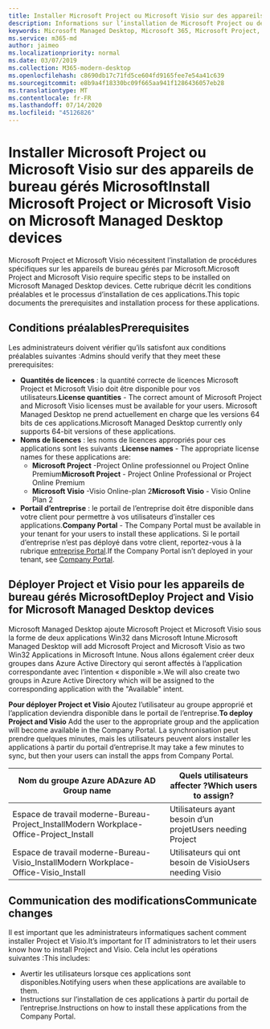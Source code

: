 ```yaml
---
title: Installer Microsoft Project ou Microsoft Visio sur des appareils de bureau gérés Microsoft
description: Informations sur l’installation de Microsoft Project ou de Microsoft Visio sur des appareils de bureau gérés Microsoft
keywords: Microsoft Managed Desktop, Microsoft 365, Microsoft Project, Microsoft Visio
ms.service: m365-md
author: jaimeo
ms.localizationpriority: normal
ms.date: 03/07/2019
ms.collection: M365-modern-desktop
ms.openlocfilehash: c8690db17c71fd5ce604fd9165fee7e54a41c639
ms.sourcegitcommit: e8b9a4f18330bc09f665aa941f1286436057eb28
ms.translationtype: MT
ms.contentlocale: fr-FR
ms.lasthandoff: 07/14/2020
ms.locfileid: "45126826"
---
```

# <a name="install-microsoft-project-or-microsoft-visio-on-microsoft-managed-desktop-devices"></a><span data-ttu-id="4d7f5-104">Installer Microsoft Project ou Microsoft Visio sur des appareils de bureau gérés Microsoft</span><span class="sxs-lookup"><span data-stu-id="4d7f5-104">Install Microsoft Project or Microsoft Visio on Microsoft Managed Desktop devices</span></span>

<span data-ttu-id="4d7f5-105">Microsoft Project et Microsoft Visio nécessitent l’installation de procédures spécifiques sur les appareils de bureau gérés par Microsoft.</span><span class="sxs-lookup"><span data-stu-id="4d7f5-105">Microsoft Project and Microsoft Visio require specific steps to be installed on Microsoft Managed Desktop devices.</span></span> <span data-ttu-id="4d7f5-106">Cette rubrique décrit les conditions préalables et le processus d’installation de ces applications.</span><span class="sxs-lookup"><span data-stu-id="4d7f5-106">This topic documents the prerequisites and installation process for these applications.</span></span>

## <a name="prerequisites"></a><span data-ttu-id="4d7f5-107">Conditions préalables</span><span class="sxs-lookup"><span data-stu-id="4d7f5-107">Prerequisites</span></span>

<span data-ttu-id="4d7f5-108">Les administrateurs doivent vérifier qu’ils satisfont aux conditions préalables suivantes :</span><span class="sxs-lookup"><span data-stu-id="4d7f5-108">Admins should verify that they meet these prerequisites:</span></span>
- <span data-ttu-id="4d7f5-109">**Quantités de licences** : la quantité correcte de licences Microsoft Project et Microsoft Visio doit être disponible pour vos utilisateurs.</span><span class="sxs-lookup"><span data-stu-id="4d7f5-109">**License quantities** - The correct amount of Microsoft Project and Microsoft Visio licenses must be available for your users.</span></span> <span data-ttu-id="4d7f5-110">Microsoft Managed Desktop ne prend actuellement en charge que les versions 64 bits de ces applications.</span><span class="sxs-lookup"><span data-stu-id="4d7f5-110">Microsoft Managed Desktop currently only supports 64-bit versions of these applications.</span></span> 
- <span data-ttu-id="4d7f5-111">**Noms de licences** : les noms de licences appropriés pour ces applications sont les suivants :</span><span class="sxs-lookup"><span data-stu-id="4d7f5-111">**License names** - The appropriate license names for these applications are:</span></span>
    - <span data-ttu-id="4d7f5-112">**Microsoft Project** -Project Online professionnel ou Project Online Premium</span><span class="sxs-lookup"><span data-stu-id="4d7f5-112">**Microsoft Project** - Project Online Professional or Project Online Premium</span></span>
    - <span data-ttu-id="4d7f5-113">**Microsoft Visio** -Visio Online-plan 2</span><span class="sxs-lookup"><span data-stu-id="4d7f5-113">**Microsoft Visio** - Visio Online Plan 2</span></span>
- <span data-ttu-id="4d7f5-114">**Portail d’entreprise** : le portail de l’entreprise doit être disponible dans votre client pour permettre à vos utilisateurs d’installer ces applications.</span><span class="sxs-lookup"><span data-stu-id="4d7f5-114">**Company Portal** -  The Company Portal must be available in your tenant for your users to install these applications.</span></span> <span data-ttu-id="4d7f5-115">Si le portail d’entreprise n’est pas déployé dans votre client, reportez-vous à la rubrique [entreprise Portal](company-portal.md).</span><span class="sxs-lookup"><span data-stu-id="4d7f5-115">If the Company Portal isn’t deployed in your tenant, see [Company Portal](company-portal.md).</span></span>

## <a name="deploy-project-and-visio-for-microsoft-managed-desktop-devices"></a><span data-ttu-id="4d7f5-116">Déployer Project et Visio pour les appareils de bureau gérés Microsoft</span><span class="sxs-lookup"><span data-stu-id="4d7f5-116">Deploy Project and Visio for Microsoft Managed Desktop devices</span></span>
<span data-ttu-id="4d7f5-117">Microsoft Managed Desktop ajoute Microsoft Project et Microsoft Visio sous la forme de deux applications Win32 dans Microsoft Intune.</span><span class="sxs-lookup"><span data-stu-id="4d7f5-117">Microsoft Managed Desktop will add Microsoft Project and Microsoft Visio as two Win32 Applications in Microsoft Intune.</span></span> <span data-ttu-id="4d7f5-118">Nous allons également créer deux groupes dans Azure Active Directory qui seront affectés à l’application correspondante avec l’intention « disponible ».</span><span class="sxs-lookup"><span data-stu-id="4d7f5-118">We will also create two groups in Azure Active Directory which will be assigned to the corresponding application with the "Available" intent.</span></span> 

<span data-ttu-id="4d7f5-119">**Pour déployer Project et Visio** Ajoutez l’utilisateur au groupe approprié et l’application deviendra disponible dans le portail de l’entreprise.</span><span class="sxs-lookup"><span data-stu-id="4d7f5-119">**To deploy Project and Visio** Add the user to the appropriate group and the application will become available in the Company Portal.</span></span> <span data-ttu-id="4d7f5-120">La synchronisation peut prendre quelques minutes, mais les utilisateurs peuvent alors installer les applications à partir du portail d’entreprise.</span><span class="sxs-lookup"><span data-stu-id="4d7f5-120">It may take a few minutes to sync, but then your users can install the apps from Company Portal.</span></span> 

<span data-ttu-id="4d7f5-121">Nom du groupe Azure AD</span><span class="sxs-lookup"><span data-stu-id="4d7f5-121">Azure AD Group name</span></span> | <span data-ttu-id="4d7f5-122">Quels utilisateurs affecter ?</span><span class="sxs-lookup"><span data-stu-id="4d7f5-122">Which users to assign?</span></span>   
 --- | ---
<span data-ttu-id="4d7f5-123">Espace de travail moderne-Bureau-Project_Install</span><span class="sxs-lookup"><span data-stu-id="4d7f5-123">Modern Workplace-Office-Project_Install</span></span> | <span data-ttu-id="4d7f5-124">Utilisateurs ayant besoin d’un projet</span><span class="sxs-lookup"><span data-stu-id="4d7f5-124">Users needing Project</span></span>
<span data-ttu-id="4d7f5-125">Espace de travail moderne-Bureau-Visio_Install</span><span class="sxs-lookup"><span data-stu-id="4d7f5-125">Modern Workplace-Office-Visio_Install</span></span> | <span data-ttu-id="4d7f5-126">Utilisateurs qui ont besoin de Visio</span><span class="sxs-lookup"><span data-stu-id="4d7f5-126">Users needing Visio</span></span>

## <a name="communicate-changes"></a><span data-ttu-id="4d7f5-127">Communication des modifications</span><span class="sxs-lookup"><span data-stu-id="4d7f5-127">Communicate changes</span></span>
<span data-ttu-id="4d7f5-128">Il est important que les administrateurs informatiques sachent comment installer Project et Visio.</span><span class="sxs-lookup"><span data-stu-id="4d7f5-128">It’s important for IT administrators to let their users know how to install Project and Visio.</span></span> <span data-ttu-id="4d7f5-129">Cela inclut les opérations suivantes :</span><span class="sxs-lookup"><span data-stu-id="4d7f5-129">This includes:</span></span> 
- <span data-ttu-id="4d7f5-130">Avertir les utilisateurs lorsque ces applications sont disponibles.</span><span class="sxs-lookup"><span data-stu-id="4d7f5-130">Notifying users when these applications are available to them.</span></span> 
- <span data-ttu-id="4d7f5-131">Instructions sur l’installation de ces applications à partir du portail de l’entreprise.</span><span class="sxs-lookup"><span data-stu-id="4d7f5-131">Instructions on how to install these applications from the Company Portal.</span></span>
